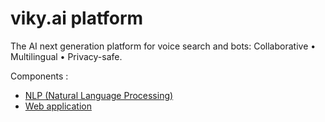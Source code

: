 # viky.ai platform

The AI next generation platform for voice search and bots: Collaborative • Multilingual • Privacy-safe.

Components :

 - [NLP (Natural Language Processing)](nlp)
 - [Web application](webapp)
